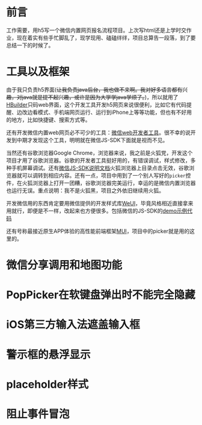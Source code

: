 # 前言

工作需要，用h5写一个微信内置网页报名流程项目。上次写html还是上学时交作业，现在着实有些手忙脚乱了，现学现用、磕磕绊绊，项目总算告一段落，到了要总结一下的时候了。

# 工具以及框架

由于我只负责h5界面(~~让我负责java后台，我也做不来啊。我对好多语言都有兴趣，对java就是提不起兴趣，或许是因为大学学java学烦了。~~)，所以就用了[HBuilder](http://www.dcloud.io/)只码web界面，这个开发工具开发h5网页来说很便利，比如它有代码提醒、边改边看模式、手机端网页运行、运行到iPhone上等等功能，但也有不好用的地方，比如快捷键、搜索方式等。

还有开发微信内置web网页必不可少的工具：[微信web开发者工具](https://mp.weixin.qq.com/wiki?t=resource/res_main&id=mp1455784140&token=&lang=zh_CN)。很不幸的说开发到中期才发现这个工具，明明就在微信JS-SDK下面就是视而不见。

当然还有谷歌浏览器Google Chrome，浏览器来说，我之前是火狐党，开发这个项目才用了谷歌浏览器。谷歌的开发者工具挺好用的，有错误调试，样式修改，多种手机屏幕调试。还有[微信JS-SDK说明文档](https://mp.weixin.qq.com/wiki?t=resource/res_main&id=mp1421141115&token=&lang=zh_CN)火狐浏览器上目录点击无效，谷歌浏览器就可以调转到相应内容。还有一点，项目中用到了一个别人写好的`picker`控件，在火狐浏览器上打开一团糟，谷歌浏览器完美运行，幸运的是微信内置浏览器也运行无误。重点说明：我不是火狐黑，项目之外依旧继续用火狐。

开发微信用的东西肯定要用微信提供的开发样式库[WeUI](https://mp.weixin.qq.com/wiki?t=resource/res_main&id=mp1455784134&token=&lang=zh_CN)，毕竟风格相近直接拿来用就行，即便是不一样，改起来也方便很多。包括微信的JS-SDK的[demo示例代码](http://203.195.235.76/jssdk/)

还有号称最接近原生APP体验的高性能前端框架[MUI](http://dev.dcloud.net.cn/mui/)，项目中的picker就是用的这里的。


# 微信分享调用和地图功能

# PopPicker在软键盘弹出时不能完全隐藏

# iOS第三方输入法遮盖输入框

# 警示框的悬浮显示

# placeholder样式

# 阻止事件冒泡












